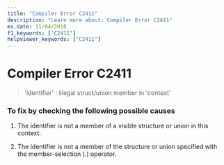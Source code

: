 ```yaml
---
title: "Compiler Error C2411"
description: "Learn more about: Compiler Error C2411"
ms.date: 11/04/2016
f1_keywords: ["C2411"]
helpviewer_keywords: ["C2411"]
---
```

# Compiler Error C2411

> 'identifier' : illegal struct/union member in 'context'

### To fix by checking the following possible causes

1. The identifier is not a member of a visible structure or union in this context.

1. The identifier is not a member of the structure or union specified with the member-selection (.) operator.

